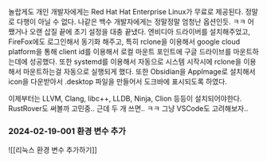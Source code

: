 놀랍게도 개인 개발자에게는 Red Hat Hat Enterprise Linux가 무료로 제공된다. 정말로 다행이 아닐 수 없다. 나같은 백수 개발자에게는 정말정말 엄청난 옵션인듯. ㅋㅋ 어쨌거나 오랜 삽질 끝에 초기 설정을 대충 끝냈다. 엔비디아 드라이버를 설치해주었고, FireFox에도 로그인해서 동기화 해주고, 특히 rclone을 이용해서 google cloud platform을 통해 client id를 이용해서 로컬 마운트 포인트에 구글 드라이브를 마운트하는데에 성공했다. 또한 systemd를 이용해서 자동으로 시스템 시작시에 rclone을 이용해서 마운트하는걸 자동으로 실행되게 했다. 또한 Obsidian을 AppImage로 설치해서 icon을 다운받아서 .desktop 파일을 만들어서 도크바에 표시되도록 하였다. 

이제부터는 LLVM, Clang, libc++, LLDB, Ninja, Clion 등등이 설치되어야한다. RustRover도 써볼까 고민중.. 근데 두 개 쓰면.. ㅋㅋ 그냥 VSCode도 고려해보자..

### 2024-02-19-001 환경 변수 추가

![[리눅스 환경 변수 추가하기]]

